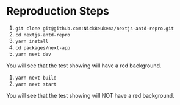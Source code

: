 # Reproduction Steps

1. `git clone git@github.com:NickBeukema/nextjs-antd-repro.git`
2. `cd nextjs-antd-repro`
3. `yarn install`
4. `cd packages/next-app`
5. `yarn next dev`

You will see that the test showing will have a red background.

1. `yarn next build`
2. `yarn next start`

You will see that the test showing will NOT have a red background.